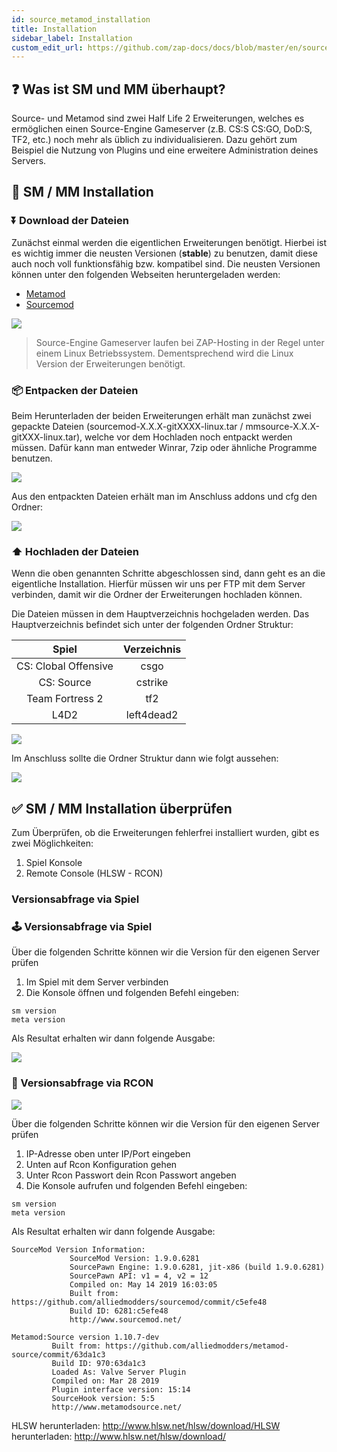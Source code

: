 ```yaml
---
id: source_metamod_installation
title: Installation
sidebar_label: Installation
custom_edit_url: https://github.com/zap-docs/docs/blob/master/en/source_metamod_installation.md
---
```


## ❓ Was ist SM und MM überhaupt?

Source- und Metamod sind zwei Half Life 2 Erweiterungen, welches es ermöglichen einen Source-Engine Gameserver (z.B. CS:S CS:GO, DoD:S, TF2, etc.) noch mehr als üblich zu individualisieren. Dazu gehört zum Beispiel die Nutzung von Plugins und eine erweitere Administration deines Servers.

## 🔧 SM / MM Installation

### ⏬ Download der Dateien

Zunächst einmal werden die eigentlichen Erweiterungen benötigt. Hierbei ist es wichtig immer die neusten Versionen (**stable**) zu benutzen, damit diese auch noch voll funktionsfähig bzw. kompatibel sind. Die neusten Versionen können unter den folgenden Webseiten heruntergeladen werden: 

- [Metamod](https://www.sourcemm.net/downloads.php?branch=stable)
- [Sourcemod](https://www.sourcemod.net/downloads.php?branch=stable)

![](https://i.imgur.com/q5y6A3W.png)

> Source-Engine Gameserver laufen bei ZAP-Hosting in der Regel unter einem Linux Betriebssystem. Dementsprechend wird die Linux Version der Erweiterungen benötigt.

### 📦 Entpacken der Dateien

Beim Herunterladen der beiden Erweiterungen erhält man zunächst zwei gepackte Dateien (sourcemod-X.X.X-gitXXXX-linux.tar / mmsource-X.X.X-gitXXX-linux.tar), welche vor dem Hochladen noch entpackt werden müssen. Dafür kann man entweder Winrar, 7zip oder ähnliche Programme benutzen.

![](https://i.imgur.com/xAyfFCO.png)

Aus den entpackten Dateien erhält man im Anschluss addons und cfg den Ordner:

![](https://i.imgur.com/k8gJ5Bq.png)

### ⬆ Hochladen der Dateien

Wenn die oben genannten Schritte abgeschlossen sind, dann geht es an die eigentliche Installation. Hierfür müssen wir uns per FTP mit dem Server verbinden, damit wir die Ordner der Erweiterungen hochladen können.

Die Dateien müssen in dem Hauptverzeichnis hochgeladen werden. Das Hauptverzeichnis befindet sich unter der folgenden Ordner Struktur:

| Spiel | Verzeichnis  |
| :-----: |:-------------:| 
| CS: Clobal Offensive | csgo |
| CS: Source | cstrike |
| Team Fortress 2 | tf2 |
| L4D2 | left4dead2 |

![](https://i.imgur.com/JzVXcGh.png)

Im Anschluss sollte die Ordner Struktur dann wie folgt aussehen:

![](https://i.imgur.com/502Mexy.png)

## ✅ SM / MM Installation überprüfen

Zum Überprüfen, ob die Erweiterungen fehlerfrei installiert wurden, gibt es zwei Möglichkeiten:

1. Spiel Konsole
2. Remote Console (HLSW - RCON)

###  Versionsabfrage via Spiel
### 🕹️ Versionsabfrage via Spiel

Über die folgenden Schritte können wir die Version für den eigenen Server prüfen

1. Im Spiel mit dem Server verbinden
2. Die Konsole öffnen und folgenden Befehl eingeben:

```
sm version
meta version
```

Als Resultat erhalten wir dann folgende Ausgabe: 

![](https://i.imgur.com/nkGtZsP.png)

### 📖 Versionsabfrage via RCON

![](https://i.imgur.com/WqNd8dV.png)

Über die folgenden Schritte können wir die Version für den eigenen Server prüfen

1. IP-Adresse oben unter IP/Port eingeben
2. Unten auf Rcon Konfiguration gehen
3. Unter Rcon Passwort dein Rcon Passwort angeben
4. Die Konsole aufrufen und folgenden Befehl eingeben:

```
sm version
meta version
```

Als Resultat erhalten wir dann folgende Ausgabe: 

```
SourceMod Version Information:
             SourceMod Version: 1.9.0.6281
             SourcePawn Engine: 1.9.0.6281, jit-x86 (build 1.9.0.6281)
             SourcePawn API: v1 = 4, v2 = 12
             Compiled on: May 14 2019 16:03:05
             Built from: https://github.com/alliedmodders/sourcemod/commit/c5efe48
             Build ID: 6281:c5efe48
             http://www.sourcemod.net/
             
Metamod:Source version 1.10.7-dev
         Built from: https://github.com/alliedmodders/metamod-source/commit/63da1c3
         Build ID: 970:63da1c3
         Loaded As: Valve Server Plugin
         Compiled on: Mar 28 2019
         Plugin interface version: 15:14
         SourceHook version: 5:5
         http://www.metamodsource.net/
```

HLSW herunterladen: http://www.hlsw.net/hlsw/download/HLSW herunterladen: http://www.hlsw.net/hlsw/download/
